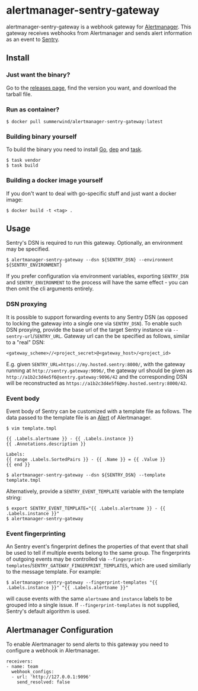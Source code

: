 # alertmanager-sentry-gateway

alertmanager-sentry-gateway is a webhook gateway for [Alertmanager](https://github.com/prometheus/alertmanager). This gateway receives webhooks from Alertmanager and sends alert information as an event to [Sentry](https://sentry.io).

## Install

### Just want the binary?

Go to the [releases page](https://github.com/summerwind/alertmanager-sentry-gateway/releases), find the version you want, and download the tarball file.

### Run as container?

```
$ docker pull summerwind/alertmanager-sentry-gateway:latest
```

### Building binary yourself

To build the binary you need to install [Go](https://golang.org/), [dep](https://github.com/golang/dep) and [task](https://github.com/go-task/task).

```
$ task vendor
$ task build
```

### Building a docker image yourself
If you don't want to deal with go-specific stuff and just want a docker image:
```
$ docker build -t <tag> .
```


## Usage

Sentry's DSN is required to run this gateway. Optionally, an environment may be specified.

```
$ alertmanager-sentry-gateway --dsn ${SENTRY_DSN} --environment ${SENTRY_ENVIRONMENT}
```

If you prefer configuration via environment variables, exporting `SENTRY_DSN` and `SENTRY_ENVIRONMENT` to the process will have the same effect - you can then omit the cli arguments entirely.

### DSN proxying
It is possible to support forwarding events to any Sentry DSN (as opposed to locking the gateway into a single one via `SENTRY_DSN`). To enable such DSN proxying, provide the base url of the target Sentry instance via `--sentry-url`/`SENTRY_URL`. Gateway url can the be specified as follows, similar to a "real" DSN:  
```
<gateway_scheme>//<project_secret>@<gateway_host>/<project_id>
```
E.g. given `SENTRY_URL=https://my.hosted.sentry:8000/`, with the gateway running at `http://sentry.gateway:9096/`, the gateway url should be given as `http://a1b2c3d4e5f6@sentry.gateway:9096/42` and the corresponding DSN will be reconstructed as `https://a1b2c3d4e5f6@my.hosted.sentry:8000/42`.


### Event body
Event body of Sentry can be customized with a template file as follows. The data passed to the template file is an [Alert](https://godoc.org/github.com/prometheus/alertmanager/template#Alert) of Alertmanager.

```
$ vim template.tmpl
```
```
{{ .Labels.alertname }} - {{ .Labels.instance }}
{{ .Annotations.description }}

Labels:
{{ range .Labels.SortedPairs }} - {{ .Name }} = {{ .Value }}
{{ end }}
```
```
$ alertmanager-sentry-gateway --dsn ${SENTRY_DSN} --template template.tmpl
```

Alternatively, provide a `SENTRY_EVENT_TEMPLATE` variable with the template string:
```
$ export SENTRY_EVENT_TEMPLATE="{{ .Labels.alertname }} - {{ .Labels.instance }}"
$ alertmanager-sentry-gateway
```


### Event fingerprinting
An Sentry event's fingerprint defines the properties of that event that shall be used to tell if multiple events belong to the same group. The fingerprints of outgoing events may be controlled via `--fingerprint-templates`/`SENTRY_GATEWAY_FINGERPRINT_TEMPLATES`, which are used similiarly to the message template. For example:
```
$ alertmanager-sentry-gateway --fingerprint-templates "{{ .Labels.instance }}" "{{ .Labels.alertname }}"
```
will cause events with the same `alertname` and `instance` labels to be grouped into a single issue.
If `--fingerprint-templates` is not supplied, Sentry's default algorithm is used.


## Alertmanager Configuration

To enable Alertmanager to send alerts to this gateway you need to configure a webhook in Alertmanager.

```
receivers:
- name: team
  webhook_configs:
  - url: 'http://127.0.0.1:9096'
    send_resolved: false
```
